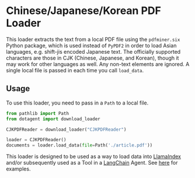 # Chinese/Japanese/Korean PDF Loader

This loader extracts the text from a local PDF file using the `pdfminer.six` Python package, which is used instead of `PyPDF2` in order to load Asian languages, e.g. shift-jis encoded Japanese text. The officially supported characters are those in CJK (Chinese, Japanese, and Korean), though it may work for other languages as well. Any non-text elements are ignored. A single local file is passed in each time you call `load_data`.

## Usage

To use this loader, you need to pass in a `Path` to a local file.

```python
from pathlib import Path
from dotagent import download_loader

CJKPDFReader = download_loader("CJKPDFReader")

loader = CJKPDFReader()
documents = loader.load_data(file=Path('./article.pdf'))
```

This loader is designed to be used as a way to load data into [LlamaIndex](https://github.com/jerryjliu/gpt_index/tree/main/gpt_index) and/or subsequently used as a Tool in a [LangChain](https://github.com/hwchase17/langchain) Agent. See [here](https://github.com/emptycrown/llama-hub/tree/main) for examples.

